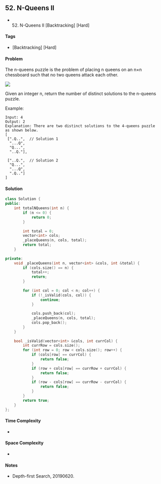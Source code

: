 ## 52. N-Queens II
- 52. N-Queens II [Backtracking] [Hard]

#### Tags
- [Backtracking] [Hard]

#### Problem
The n-queens puzzle is the problem of placing n queens on an n×n chessboard such that no two queens attack each other.

![](https://leetcode.com/static/images/problemset/8-queens.png)

Given an integer n, return the number of distinct solutions to the n-queens puzzle.

Example:

    Input: 4
    Output: 2
    Explanation: There are two distinct solutions to the 4-queens puzzle as shown below.
    [
     [".Q..",  // Solution 1
      "...Q",
      "Q...",
      "..Q."],

     ["..Q.",  // Solution 2
      "Q...",
      "...Q",
      ".Q.."]
    ]

#### Solution
``` C++
class Solution {
public:
    int totalNQueens(int n) {
        if (n <= 0) {
            return 0;
        }
        
        int total = 0;
        vector<int> cols;
        _placeQueens(n, cols, total);
        return total;
    }
    
private:
    void _placeQueens(int n, vector<int> &cols, int &total) {
        if (cols.size() == n) {
            total++;
            return;
        }
        
        for (int col = 0; col < n; col++) {
            if (!_isValid(cols, col)) {
                continue;
            }
            
            cols.push_back(col);
            _placeQueens(n, cols, total);
            cols.pop_back();
        }
    }
    
    bool _isValid(vector<int> &cols, int currCol) {
        int currRow = cols.size();
        for (int row = 0; row < cols.size(); row++) {
            if (cols[row] == currCol) {
                return false;
            }
            if (row + cols[row] == currRow + currCol) {
                return false;
            }
            if (row - cols[row] == currRow - currCol) {
                return false;
            }
        }
        return true;
    }
};
```

#### Time Complexity
- 

#### Space Complexity
- 

#### Notes
- Depth-first Search, 20190620.
